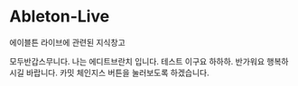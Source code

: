 # Ableton-Live
에이블튼 라이브에 관련된 지식창고

모두반갑스무니다. 
나는 에디트브란치 입니다. 테스트 이구요 하하하. 반가워요 행복하시길 바랍니다.
카밋 체인지스 버튼을 눌러보도록 하겠습니다.
